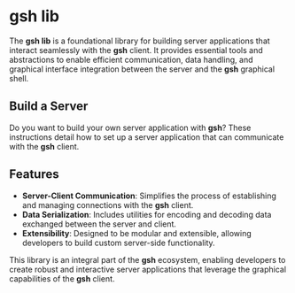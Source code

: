 # gsh lib

The **gsh lib** is a foundational library for building server applications that interact seamlessly with the **gsh** client. It provides essential tools and abstractions to enable efficient communication, data handling, and graphical interface integration between the server and the **gsh** graphical shell.

## Build a Server

Do you want to build your own server application with **gsh**?
These instructions detail how to set up a server application that can communicate with the **gsh** client.

## Features

- **Server-Client Communication**: Simplifies the process of establishing and managing connections with the **gsh** client.
- **Data Serialization**: Includes utilities for encoding and decoding data exchanged between the server and client.
- **Extensibility**: Designed to be modular and extensible, allowing developers to build custom server-side functionality.

This library is an integral part of the **gsh** ecosystem, enabling developers to create robust and interactive server applications that leverage the graphical capabilities of the **gsh** client.
